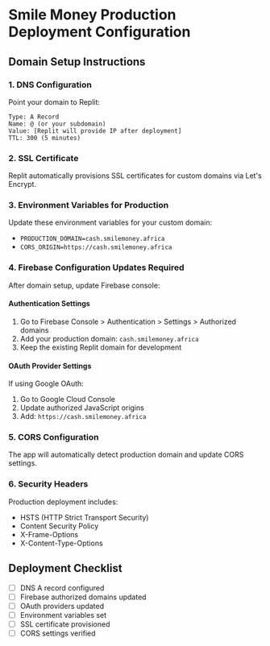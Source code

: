 # Smile Money Production Deployment Configuration

## Domain Setup Instructions

### 1. DNS Configuration
Point your domain to Replit:
```
Type: A Record
Name: @ (or your subdomain)
Value: [Replit will provide IP after deployment]
TTL: 300 (5 minutes)
```

### 2. SSL Certificate
Replit automatically provisions SSL certificates for custom domains via Let's Encrypt.

### 3. Environment Variables for Production
Update these environment variables for your custom domain:
- `PRODUCTION_DOMAIN=cash.smilemoney.africa`
- `CORS_ORIGIN=https://cash.smilemoney.africa`

### 4. Firebase Configuration Updates Required
After domain setup, update Firebase console:

#### Authentication Settings
1. Go to Firebase Console > Authentication > Settings > Authorized domains
2. Add your production domain: `cash.smilemoney.africa`
3. Keep the existing Replit domain for development

#### OAuth Provider Settings
If using Google OAuth:
1. Go to Google Cloud Console
2. Update authorized JavaScript origins
3. Add: `https://cash.smilemoney.africa`

### 5. CORS Configuration
The app will automatically detect production domain and update CORS settings.

### 6. Security Headers
Production deployment includes:
- HSTS (HTTP Strict Transport Security)
- Content Security Policy
- X-Frame-Options
- X-Content-Type-Options

## Deployment Checklist
- [ ] DNS A record configured
- [ ] Firebase authorized domains updated
- [ ] OAuth providers updated
- [ ] Environment variables set
- [ ] SSL certificate provisioned
- [ ] CORS settings verified